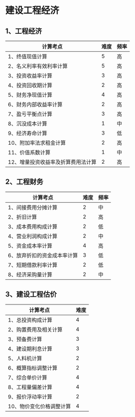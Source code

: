 # 建设工程经济

## 1、工程经济

| 计算考点                           | 难度 | 频率 |
| ---------------------------------- | ---- | ---- |
| 1、终值现值计算                    | 5    | 高   |
| 2、名义利率有效利率计算            | 5    | 高   |
| 3、投资收益率计算                  | 3    | 高   |
| 4、投资回收期计算                  | 2    | 高   |
| 5、财务净现值计算                  | 4    | 高   |
| 6、财务内部收益率计算              | 2    | 高   |
| 7、盈亏平衡点计算                  | 3    | 高   |
| 8、沉没成本计算                    | 1    | 中   |
| 9、经济寿命计算                    | 3    | 低   |
| 10、附加率法求租金计算             | 2    | 高   |
| 11、价值系数计算                   | 1    | 中   |
| 12、增量投资收益率及折算费用法计算 | 2    | 高   |

## 2、工程财务

| 计算考点                    | 难度 | 频率 |
| --------------------------- | ---- | ---- |
| 1、间接费用分摊计算         | 2    | 中   |
| 2、折旧计算                 | 2    | 高   |
| 3、成本费用构成计算         | 2    | 低   |
| 4、营业利润构成计算         | 2    | 中   |
| 5、资金成本率计算           | 4    | 高   |
| 6、放弃折扣的资金成本率计算 | 3    | 低   |
| 7、短期借款利率计算         | 2    | 低   |
| 8、经济采购量计算           | 2    | 中   |

## 3、建设工程估价

| 计算考点                 | 难度 |
| ------------------------ | ---- |
| 1、总投资构成计算        | 4    |
| 2、购置费用及相关计算    | 4    |
| 3、预备费计算            | 3    |
| 4、建设期利息计算        | 3    |
| 5、人料机计算            | 2    |
| 6、概算指标调整计算      | 2    |
| 7、综合单价计算          | 4    |
| 8、工程量偏差计算        | 4    |
| 9、报价浮动率计算        | 2    |
| 10、物价变化价格调整计算 | 4    |


